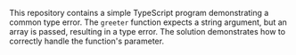 This repository contains a simple TypeScript program demonstrating a common type error.  The `greeter` function expects a string argument, but an array is passed, resulting in a type error. The solution demonstrates how to correctly handle the function's parameter.